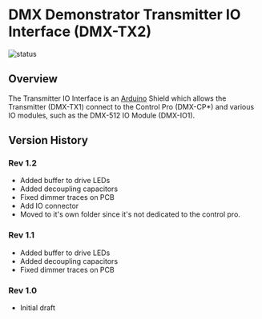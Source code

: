 # DMX Demonstrator Transmitter IO Interface (DMX-TX2)

![status](https://img.shields.io/badge/status-prototype-orange)

## Overview

The Transmitter IO Interface is an [Arduino](https://www.arduino.cc/) Shield which allows the Transmitter (DMX-TX1) connect to the Control Pro (DMX-CP*) and various IO modules, such as the DMX-512 IO Module (DMX-IO1).

## Version History

### Rev 1.2

- Added buffer to drive LEDs
- Added decoupling capacitors
- Fixed dimmer traces on PCB
- Add IO connector
- Moved to it's own folder since it's not dedicated to the control pro.

### Rev 1.1

- Added buffer to drive LEDs
- Added decoupling capacitors
- Fixed dimmer traces on PCB

### Rev 1.0

- Initial draft
